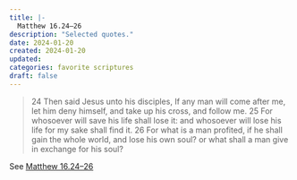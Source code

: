 ```yaml
---
title: |-
  Matthew 16.24–26
description: "Selected quotes."
date: 2024-01-20
created: 2024-01-20
updated: 
categories: favorite scriptures
draft: false
---
```


> 24 Then said Jesus unto his disciples, If any man will come after me, let him deny himself, and take up his cross, and follow me.  25 For whosoever will save his life shall lose it: and whosoever will lose his life for my sake shall find it.  26 For what is a man profited, if he shall gain the whole world, and lose his own soul? or what shall a man give in exchange for his soul?

See [Matthew 16.24–26](https://www.churchofjesuschrist.org/study/scriptures/nt/matt/16?id=p24-p26&lang=eng#p24)